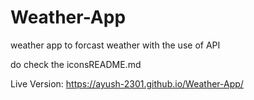 # Weather-App
weather app to forcast weather with the use of API

do check the iconsREADME.md

Live Version: https://ayush-2301.github.io/Weather-App/
